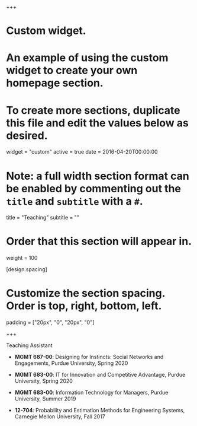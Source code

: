 +++
# Custom widget.
# An example of using the custom widget to create your own homepage section.
# To create more sections, duplicate this file and edit the values below as desired.
widget = "custom"
active = true
date = 2016-04-20T00:00:00

# Note: a full width section format can be enabled by commenting out the `title` and `subtitle` with a `#`.
title = "Teaching"
subtitle = ""

# Order that this section will appear in.
weight = 100

[design.spacing]
# Customize the section spacing. Order is top, right, bottom, left.
  padding = ["20px", "0", "20px", "0"]

+++

Teaching Assistant

- **MGMT 687-00**: Designing for Instincts: Social Networks and Engagements, Purdue University, Spring 2020

- **MGMT 683-00**: IT for Innovation and Competitive Advantage, Purdue University, Spring 2020

- **MGMT 683-00**: Information Technology for Managers, Purdue University, Summer 2019

- **12-704**: Probability and Estimation Methods for Engineering Systems, Carnegie Mellon University, Fall 2017 

